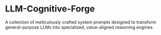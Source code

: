 # LLM-Cognitive-Forge
A collection of meticulously crafted system prompts designed to transform general-purpose LLMs into specialized, value-aligned reasoning engines.

